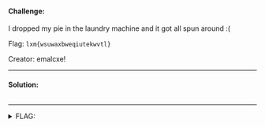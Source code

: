 #### Challenge:

I dropped my pie in the laundry machine and it got all spun around :(

Flag:
`lxm{wsuwaxbweqiutekwvtl}`

Creator: emalcxe!

---

#### Solution:

```bash
```

---

<details><summary>FLAG:</summary>

```
wpi{oofowitspieflavored}
```

</details>
<br/>
